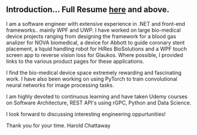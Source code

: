 ## Introduction... Full Resume <a href="https://github.com/softwarelifecycle/resume/blob/main/Resume-HaroldChattaway.md">here</a> and above.

I am a software engineer with extensive experience in .NET and front-end frameworks.. mainly WPF and UWP. I have worked on large bio-medical device projects ranging from designing the framework for a blood gas analizer for NOVA biomedical, a device for Abbott to guide coronary stent placement, a liquid handling robot for HiRes BioSolutions and a WPF touch screen app to reverse vision loss for Glaukos. Where possible, I provided links to the various product pages for these applications.

I find the bio-medical device space extremely rewarding and fascinating work. I have also been working on using PyTorch to train convolutional neural networks for image processing tasks.

I am highly devoted to continuous learning and have taken Udemy courses on Software Architecture, REST API's using rGPC, Python and Data Science.

I look forward to discussing interesting engineering oppurtunities! 

Thank you for your time.
Harold Chattaway

